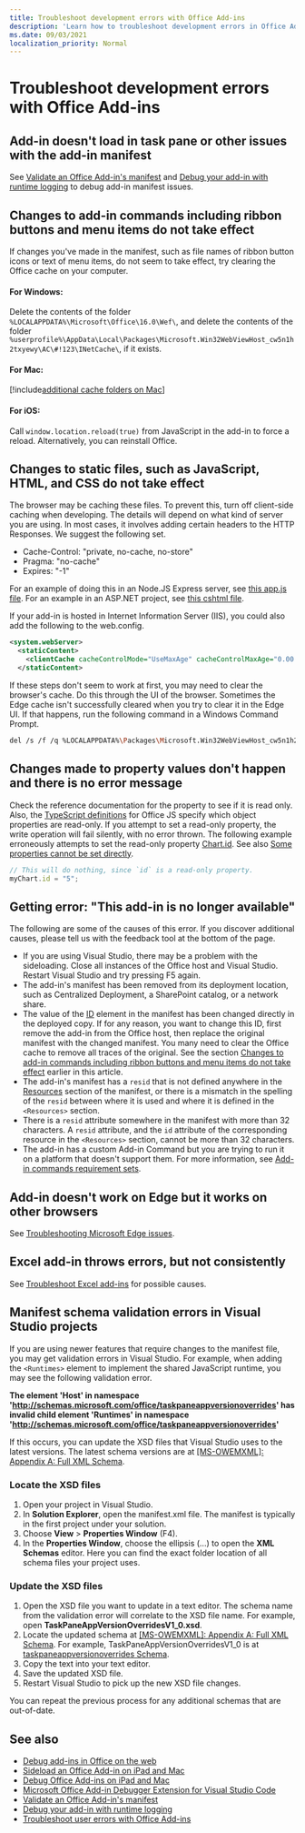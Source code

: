 ```yaml
---
title: Troubleshoot development errors with Office Add-ins
description: 'Learn how to troubleshoot development errors in Office Add-ins.'
ms.date: 09/03/2021
localization_priority: Normal
---
```


# Troubleshoot development errors with Office Add-ins

## Add-in doesn't load in task pane or other issues with the add-in manifest

See [Validate an Office Add-in's manifest](troubleshoot-manifest.md) and [Debug your add-in with runtime logging](runtime-logging.md) to debug add-in manifest issues.

## Changes to add-in commands including ribbon buttons and menu items do not take effect

If changes you've made in the manifest, such as file names of ribbon button icons or text of menu items, do not seem to take effect, try clearing the Office cache on your computer. 

#### For Windows:

Delete the contents of the folder `%LOCALAPPDATA%\Microsoft\Office\16.0\Wef\`, and delete the contents of the folder `%userprofile%\AppData\Local\Packages\Microsoft.Win32WebViewHost_cw5n1h2txyewy\AC\#!123\INetCache\`, if it exists.

#### For Mac:

[!include[additional cache folders on Mac](../includes/mac-cache-folders.md)]

#### For iOS:

Call `window.location.reload(true)` from JavaScript in the add-in to force a reload. Alternatively, you can reinstall Office.

## Changes to static files, such as JavaScript, HTML, and CSS do not take effect

The browser may be caching these files. To prevent this, turn off client-side caching when developing. The details will depend on what kind of server you are using. In most cases, it involves adding certain headers to the HTTP Responses. We suggest the following set.

- Cache-Control: "private, no-cache, no-store"
- Pragma: "no-cache"
- Expires: "-1"

For an example of doing this in an Node.JS Express server, see [this app.js file](https://github.com/OfficeDev/PnP-OfficeAddins/tree/main/Samples/auth/Office-Add-in-NodeJS-SSO/Complete/app.js). For an example in an ASP.NET project, see [this cshtml file](https://github.com/OfficeDev/PnP-OfficeAddins/tree/main/Samples/auth/Office-Add-in-ASPNET-SSO/Complete/Office-Add-in-ASPNET-SSO-WebAPI/Views/Shared/_Layout.cshtml).

If your add-in is hosted in Internet Information Server (IIS), you could also add the following to the web.config.

```xml
<system.webServer>
  <staticContent>
    <clientCache cacheControlMode="UseMaxAge" cacheControlMaxAge="0.00:00:00" cacheControlCustom="must-revalidate" />
  </staticContent>
```

If these steps don't seem to work at first, you may need to clear the browser's cache. Do this through the UI of the browser. Sometimes the Edge cache isn't successfully cleared when you try to clear it in the Edge UI. If that happens, run the following command in a Windows Command Prompt.

```bash
del /s /f /q %LOCALAPPDATA%\Packages\Microsoft.Win32WebViewHost_cw5n1h2txyewy\AC\#!123\INetCache\
```

## Changes made to property values don't happen and there is no error message

Check the reference documentation for the property to see if it is read only. Also, the [TypeScript definitions](../develop/referencing-the-javascript-api-for-office-library-from-its-cdn.md) for Office JS specify which object properties are read-only. If you attempt to set a read-only property, the write operation will fail silently, with no error thrown. The following example erroneously attempts to set the read-only property [Chart.id](/javascript/api/excel/excel.chart#id). See also [Some properties cannot be set directly](../develop/application-specific-api-model.md#some-properties-cannot-be-set-directly).

```js
// This will do nothing, since `id` is a read-only property.
myChart.id = "5";
```

## Getting error: "This add-in is no longer available"

The following are some of the causes of this error. If you discover additional causes, please tell us with the feedback tool at the bottom of the page.

- If you are using Visual Studio, there may be a problem with the sideloading. Close all instances of the Office host and Visual Studio. Restart Visual Studio and try pressing F5 again.
- The add-in's manifest has been removed from its deployment location, such as Centralized Deployment, a SharePoint catalog, or a network share.
- The value of the [ID](../reference/manifest/id.md) element in the manifest has been changed directly in the deployed copy. If for any reason, you want to change this ID, first remove the add-in from the Office host, then replace the original manifest with the changed manifest. You many need to clear the Office cache to remove all traces of the original. See the section [Changes to add-in commands including ribbon buttons and menu items do not take effect](#changes-to-add-in-commands-including-ribbon-buttons-and-menu-items-do-not-take-effect) earlier in this article.
- The add-in's manifest has a `resid` that is not defined anywhere in the [Resources](../reference/manifest/resources.md) section of the manifest, or there is a mismatch in the spelling of the `resid` between where it is used and where it is defined in the `<Resources>` section.
- There is a `resid` attribute somewhere in the manifest with more than 32 characters. A `resid` attribute, and the `id` attribute of the corresponding resource in the `<Resources>` section, cannot be more than 32 characters.
- The add-in has a custom Add-in Command but you are trying to run it on a platform that doesn't support them. For more information, see [Add-in commands requirement sets](../reference/requirement-sets/add-in-commands-requirement-sets.md).

## Add-in doesn't work on Edge but it works on other browsers

See [Troubleshooting Microsoft Edge issues](../concepts/browsers-used-by-office-web-add-ins.md#troubleshooting-microsoft-edge-issues).

## Excel add-in throws errors, but not consistently

See [Troubleshoot Excel add-ins](../excel/excel-add-ins-troubleshooting.md) for possible causes.

## Manifest schema validation errors in Visual Studio projects

If you are using newer features that require changes to the manifest file, you may get validation errors in Visual Studio. For example, when adding the `<Runtimes>` element to implement the shared JavaScript runtime, you may see the following validation error.

**The element 'Host' in namespace 'http://schemas.microsoft.com/office/taskpaneappversionoverrides' has invalid child element 'Runtimes' in namespace 'http://schemas.microsoft.com/office/taskpaneappversionoverrides'**

If this occurs, you can update the XSD files that Visual Studio uses to the latest versions. The latest schema versions are at [[MS-OWEMXML]: Appendix A: Full XML Schema](/openspecs/office_file_formats/ms-owemxml/c6a06390-34b8-4b42-82eb-b28be12494a8).

### Locate the XSD files

1. Open your project in Visual Studio.
1. In **Solution Explorer**, open the manifest.xml file. The manifest is typically in the first project under your solution.
1. Choose **View** > **Properties Window** (F4).
1. In the **Properties Window**, choose the ellipsis (...) to open the **XML Schemas** editor. Here you can find the exact folder location of all schema files your project uses.

### Update the XSD files

1. Open the XSD file you want to update in a text editor. The schema name from the validation error will correlate to the XSD file name. For example, open **TaskPaneAppVersionOverridesV1_0.xsd**.
1. Locate the updated schema at [[MS-OWEMXML]: Appendix A: Full XML Schema](/openspecs/office_file_formats/ms-owemxml/c6a06390-34b8-4b42-82eb-b28be12494a8). For example, TaskPaneAppVersionOverridesV1_0 is at [taskpaneappversionoverrides Schema](/openspecs/office_file_formats/ms-owemxml/82e93ec5-de22-42a8-86e3-353c8336aa40).
1. Copy the text into your text editor.
1. Save the updated XSD file.
1. Restart Visual Studio to pick up the new XSD file changes.

You can repeat the previous process for any additional schemas that are out-of-date.

## See also

- [Debug add-ins in Office on the web](debug-add-ins-in-office-online.md)
- [Sideload an Office Add-in on iPad and Mac](sideload-an-office-add-in-on-ipad-and-mac.md)  
- [Debug Office Add-ins on iPad and Mac](debug-office-add-ins-on-ipad-and-mac.md)  
- [Microsoft Office Add-in Debugger Extension for Visual Studio Code](debug-with-vs-extension.md)
- [Validate an Office Add-in's manifest](troubleshoot-manifest.md)
- [Debug your add-in with runtime logging](runtime-logging.md)
- [Troubleshoot user errors with Office Add-ins](testing-and-troubleshooting.md)
